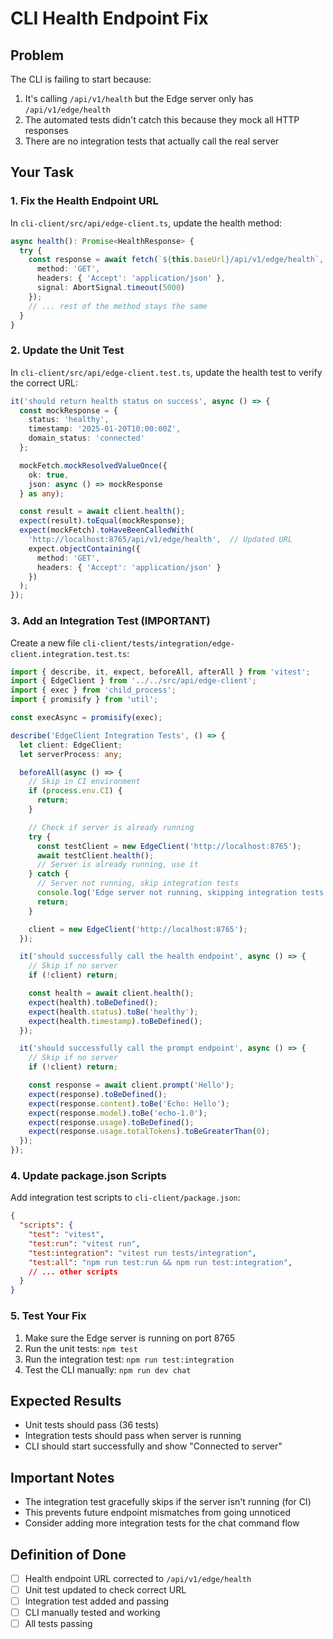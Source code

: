 # CLI Health Endpoint Fix

## Problem
The CLI is failing to start because:
1. It's calling `/api/v1/health` but the Edge server only has `/api/v1/edge/health`
2. The automated tests didn't catch this because they mock all HTTP responses
3. There are no integration tests that actually call the real server

## Your Task

### 1. Fix the Health Endpoint URL
In `cli-client/src/api/edge-client.ts`, update the health method:

```typescript
async health(): Promise<HealthResponse> {
  try {
    const response = await fetch(`${this.baseUrl}/api/v1/edge/health`, {  // Changed from /api/v1/health
      method: 'GET',
      headers: { 'Accept': 'application/json' },
      signal: AbortSignal.timeout(5000)
    });
    // ... rest of the method stays the same
  }
}
```

### 2. Update the Unit Test
In `cli-client/src/api/edge-client.test.ts`, update the health test to verify the correct URL:

```typescript
it('should return health status on success', async () => {
  const mockResponse = {
    status: 'healthy',
    timestamp: '2025-01-20T10:00:00Z',
    domain_status: 'connected'
  };

  mockFetch.mockResolvedValueOnce({
    ok: true,
    json: async () => mockResponse
  } as any);

  const result = await client.health();
  expect(result).toEqual(mockResponse);
  expect(mockFetch).toHaveBeenCalledWith(
    'http://localhost:8765/api/v1/edge/health',  // Updated URL
    expect.objectContaining({
      method: 'GET',
      headers: { 'Accept': 'application/json' }
    })
  );
});
```

### 3. Add an Integration Test (IMPORTANT)
Create a new file `cli-client/tests/integration/edge-client.integration.test.ts`:

```typescript
import { describe, it, expect, beforeAll, afterAll } from 'vitest';
import { EdgeClient } from '../../src/api/edge-client';
import { exec } from 'child_process';
import { promisify } from 'util';

const execAsync = promisify(exec);

describe('EdgeClient Integration Tests', () => {
  let client: EdgeClient;
  let serverProcess: any;

  beforeAll(async () => {
    // Skip in CI environment
    if (process.env.CI) {
      return;
    }

    // Check if server is already running
    try {
      const testClient = new EdgeClient('http://localhost:8765');
      await testClient.health();
      // Server is already running, use it
    } catch {
      // Server not running, skip integration tests
      console.log('Edge server not running, skipping integration tests');
      return;
    }

    client = new EdgeClient('http://localhost:8765');
  });

  it('should successfully call the health endpoint', async () => {
    // Skip if no server
    if (!client) return;

    const health = await client.health();
    expect(health).toBeDefined();
    expect(health.status).toBe('healthy');
    expect(health.timestamp).toBeDefined();
  });

  it('should successfully call the prompt endpoint', async () => {
    // Skip if no server
    if (!client) return;

    const response = await client.prompt('Hello');
    expect(response).toBeDefined();
    expect(response.content).toBe('Echo: Hello');
    expect(response.model).toBe('echo-1.0');
    expect(response.usage).toBeDefined();
    expect(response.usage.totalTokens).toBeGreaterThan(0);
  });
});
```

### 4. Update package.json Scripts
Add integration test scripts to `cli-client/package.json`:

```json
{
  "scripts": {
    "test": "vitest",
    "test:run": "vitest run",
    "test:integration": "vitest run tests/integration",
    "test:all": "npm run test:run && npm run test:integration",
    // ... other scripts
  }
}
```

### 5. Test Your Fix
1. Make sure the Edge server is running on port 8765
2. Run the unit tests: `npm test`
3. Run the integration test: `npm run test:integration`
4. Test the CLI manually: `npm run dev chat`

## Expected Results
- Unit tests should pass (36 tests)
- Integration tests should pass when server is running
- CLI should start successfully and show "Connected to server"

## Important Notes
- The integration test gracefully skips if the server isn't running (for CI)
- This prevents future endpoint mismatches from going unnoticed
- Consider adding more integration tests for the chat command flow

## Definition of Done
- [ ] Health endpoint URL corrected to `/api/v1/edge/health`
- [ ] Unit test updated to check correct URL
- [ ] Integration test added and passing
- [ ] CLI manually tested and working
- [ ] All tests passing
